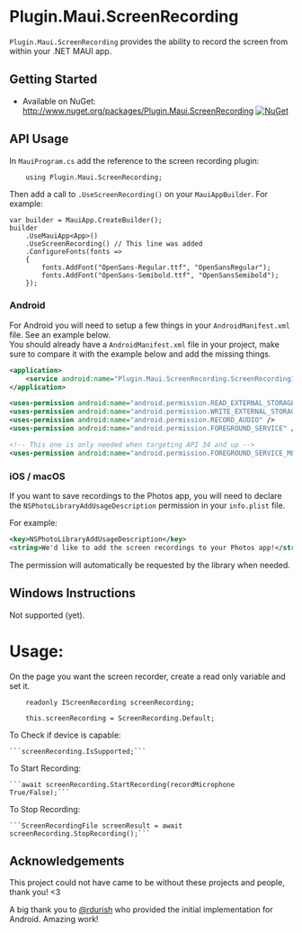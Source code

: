 # Plugin.Maui.ScreenRecording

`Plugin.Maui.ScreenRecording` provides the ability to record the screen from within your .NET MAUI app.

## Getting Started

* Available on NuGet: <http://www.nuget.org/packages/Plugin.Maui.ScreenRecording> [![NuGet](https://img.shields.io/nuget/v/Plugin.Maui.ScreenRecording.svg?label=NuGet)](https://www.nuget.org/packages/Plugin.Maui.ScreenRecording/)

## API Usage

In `MauiProgram.cs` add the reference to the screen recording plugin:
```
    using Plugin.Maui.ScreenRecording;
```

Then add a call to `.UseScreenRecording()` on your `MauiAppBuilder`. For example:

```
var builder = MauiApp.CreateBuilder();
builder
    .UseMauiApp<App>()
    .UseScreenRecording() // This line was added
    .ConfigureFonts(fonts =>
    {
        fonts.AddFont("OpenSans-Regular.ttf", "OpenSansRegular");
        fonts.AddFont("OpenSans-Semibold.ttf", "OpenSansSemibold");
    });
```

### Android

For Android you will need to setup a few things in your `AndroidManifest.xml` file. See an example below.\
You should already have a `AndroidManifest.xml` file in your project, make sure to compare it with the example below and add the missing things.

```xml
<application>
	<service android:name="Plugin.Maui.ScreenRecording.ScreenRecordingImplementation.ScreenRecordingService" android:exported="false" android:foregroundServiceType="mediaProjection" />
</application>

<uses-permission android:name="android.permission.READ_EXTERNAL_STORAGE" />
<uses-permission android:name="android.permission.WRITE_EXTERNAL_STORAGE" />
<uses-permission android:name="android.permission.RECORD_AUDIO" />
<uses-permission android:name="android.permission.FOREGROUND_SERVICE" />

<!-- This one is only needed when targeting API 34 and up -->
<uses-permission android:name="android.permission.FOREGROUND_SERVICE_MEDIA_PROJECTION" />
```

### iOS / macOS

If you want to save recordings to the Photos app, you will need to declare the `NSPhotoLibraryAddUsageDescription` permission in your `info.plist` file.

For example:

```xml
<key>NSPhotoLibraryAddUsageDescription</key>
<string>We'd like to add the screen recordings to your Photos app!</string>
```

The permission will automatically be requested by the library when needed.

## Windows Instructions

Not supported (yet).

# Usage:

On the page you want the screen recorder, create a read only variable and set it.
```
    readonly IScreenRecording screenRecording;
    
    this.screenRecording = ScreenRecording.Default;
```

<!-- TODO add instructions for constructor injection -->

To Check if device is capable:

    ```screenRecording.IsSupported;```

To Start Recording:

    ```await screenRecording.StartRecording(recordMicrophone True/False);```

To Stop Recording:

    ```ScreenRecordingFile screenResult = await screenRecording.StopRecording();```

## Acknowledgements

This project could not have came to be without these projects and people, thank you! <3

A big thank you to [@rdurish](https://github.com/rdurish) who provided the initial implementation for Android. Amazing work!